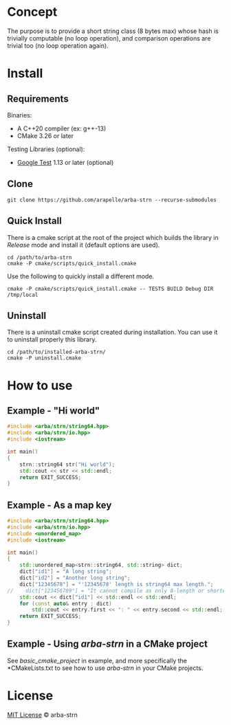 # Concept #

The purpose is to provide a short string class (8 bytes max) whose hash is trivially computable
(no loop operation), and comparison operations are trivial too (no loop operation again).

# Install #
## Requirements ##

Binaries:
- A C++20 compiler (ex: g++-13)
- CMake 3.26 or later

Testing Libraries (optional):
- [Google Test](https://github.com/google/googletest) 1.13 or later (optional)

## Clone

```
git clone https://github.com/arapelle/arba-strn --recurse-submodules
```

## Quick Install ##
There is a cmake script at the root of the project which builds the library in *Release* mode and install it (default options are used).
```
cd /path/to/arba-strn
cmake -P cmake/scripts/quick_install.cmake
```
Use the following to quickly install a different mode.
```
cmake -P cmake/scripts/quick_install.cmake -- TESTS BUILD Debug DIR /tmp/local
```

## Uninstall ##
There is a uninstall cmake script created during installation. You can use it to uninstall properly this library.
```
cd /path/to/installed-arba-strn/
cmake -P uninstall.cmake
```

# How to use
## Example - "Hi world"
```c++
#include <arba/strn/string64.hpp>
#include <arba/strn/io.hpp>
#include <iostream>

int main()
{
    strn::string64 str("Hi world");
    std::cout << str << std::endl;
    return EXIT_SUCCESS;
}
```

## Example - As a map key
```c++
#include <arba/strn/string64.hpp>
#include <arba/strn/io.hpp>
#include <unordered_map>
#include <iostream>

int main()
{
    std::unordered_map<strn::string64, std::string> dict;
    dict["id1"] = "A long string";
    dict["id2"] = "Another long string";
    dict["12345678"] = "'12345678' length is string64 max length.";
//    dict["123456789"] = "It cannot compile as only 8-length or shorter C-string are accepted.";
    std::cout << dict["id1"] << std::endl << std::endl;
    for (const auto& entry : dict)
        std::cout << entry.first << ": " << entry.second << std::endl;
    return EXIT_SUCCESS;
}
```
## Example - Using *arba-strn* in a CMake project
See *basic_cmake_project* in example, and more specifically the *CMakeLists.txt to see how to use *arba-strn* in your CMake projects.

# License

[MIT License](./LICENSE.md) © arba-strn
